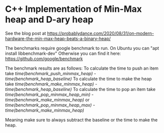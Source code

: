 # C++ Implementation of Min-Max heap and D-ary heap

See the blog post at
https://probablydance.com/2020/08/31/on-modern-hardware-the-min-max-heap-beats-a-binary-heap/

The benchmarks require google benchmark to run. On Ubuntu you can "apt install libbenchmark-dev"
Otherwise you can find it here:
https://github.com/google/benchmark


The benchmark results are as follows:
To calculate the time to push an item take
*time(benchmark_push_minmax_heap) - time(benchmark_heap_baseline)*
To calculate the time to make the heap take
*time(benchmark_make_minmax_heap) - time(benchmark_heap_baseline)*
To calculate the time to pop an item take
*time(benchmark_pop_minmax_heap_min) - time(benchmark_make_minmax_heap)* or
*time(benchmark_pop_minmax_heap_max) - time(benchmark_make_minmax_heap)*

Meaning make sure to always subtract the baseline or the time to make the heap.

